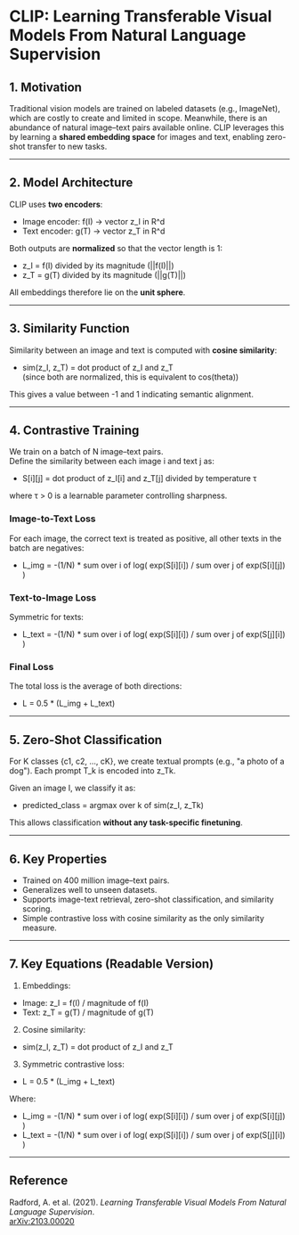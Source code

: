 # CLIP: Learning Transferable Visual Models From Natural Language Supervision

## 1. Motivation

Traditional vision models are trained on labeled datasets (e.g., ImageNet), which are costly to create and limited in scope. Meanwhile, there is an abundance of natural image–text pairs available online. CLIP leverages this by learning a **shared embedding space** for images and text, enabling zero-shot transfer to new tasks.

---

## 2. Model Architecture

CLIP uses **two encoders**:

- Image encoder: f(I) → vector z_I in R^d  
- Text encoder: g(T) → vector z_T in R^d  

Both outputs are **normalized** so that the vector length is 1:

- z_I = f(I) divided by its magnitude (||f(I)||)  
- z_T = g(T) divided by its magnitude (||g(T)||)

All embeddings therefore lie on the **unit sphere**.

---

## 3. Similarity Function

Similarity between an image and text is computed with **cosine similarity**:

- sim(z_I, z_T) = dot product of z_I and z_T  
  (since both are normalized, this is equivalent to cos(theta))

This gives a value between -1 and 1 indicating semantic alignment.

---

## 4. Contrastive Training

We train on a batch of N image–text pairs.  
Define the similarity between each image i and text j as:

- S[i][j] = dot product of z_I[i] and z_T[j] divided by temperature τ  

where τ > 0 is a learnable parameter controlling sharpness.

### Image-to-Text Loss

For each image, the correct text is treated as positive, all other texts in the batch are negatives:

- L_img = -(1/N) * sum over i of log( exp(S[i][i]) / sum over j of exp(S[i][j]) )

### Text-to-Image Loss

Symmetric for texts:

- L_text = -(1/N) * sum over i of log( exp(S[i][i]) / sum over j of exp(S[j][i]) )

### Final Loss

The total loss is the average of both directions:

- L = 0.5 * (L_img + L_text)

---

## 5. Zero-Shot Classification

For K classes {c1, c2, ..., cK}, we create textual prompts (e.g., "a photo of a dog"). Each prompt T_k is encoded into z_Tk.  

Given an image I, we classify it as:

- predicted_class = argmax over k of sim(z_I, z_Tk)

This allows classification **without any task-specific finetuning**.

---

## 6. Key Properties

- Trained on 400 million image–text pairs.  
- Generalizes well to unseen datasets.  
- Supports image-text retrieval, zero-shot classification, and similarity scoring.  
- Simple contrastive loss with cosine similarity as the only similarity measure.

---

## 7. Key Equations (Readable Version)

1. Embeddings:

- Image: z_I = f(I) / magnitude of f(I)  
- Text: z_T = g(T) / magnitude of g(T)

2. Cosine similarity:

- sim(z_I, z_T) = dot product of z_I and z_T

3. Symmetric contrastive loss:

- L = 0.5 * (L_img + L_text)  

Where:

- L_img = -(1/N) * sum over i of log( exp(S[i][i]) / sum over j of exp(S[i][j]) )  
- L_text = -(1/N) * sum over i of log( exp(S[i][i]) / sum over j of exp(S[j][i]) )

---

## Reference

Radford, A. et al. (2021). *Learning Transferable Visual Models From Natural Language Supervision*.  
[arXiv:2103.00020](https://arxiv.org/pdf/2103.00020)
